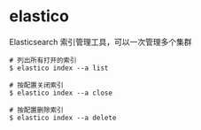 # elastico

Elasticsearch 索引管理工具，可以一次管理多个集群

```
# 列出所有打开的索引
$ elastico index --a list

# 按配置关闭索引
$ elastico index --a close

# 按配置删除索引
$ elastico index --a delete

```
